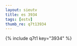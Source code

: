 ```yaml
--- 
layout: sieutv
title: es 3934
tags: [estv]
thumb_re: q7t13934
---
```

{% include q7t1 key="3934" %} 
